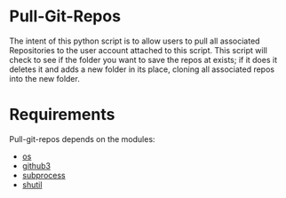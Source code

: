 # Pull-Git-Repos

The intent of this python script is to allow users to pull all associated Repositories to the user account attached to this script. This script will check to see if the folder you want to save the repos at exists; if it does it deletes it and adds a new folder in its place, cloning all associated repos into the new folder.

# Requirements

Pull-git-repos depends on the modules:

* [os](https://docs.python.org/3.4/library/os.html)
* [github3](https://github3py.readthedocs.org/en/master/)
* [subprocess](https://docs.python.org/3.4/library/subprocess.html)
* [shutil](https://docs.python.org/3.4/library/shutil.html)
